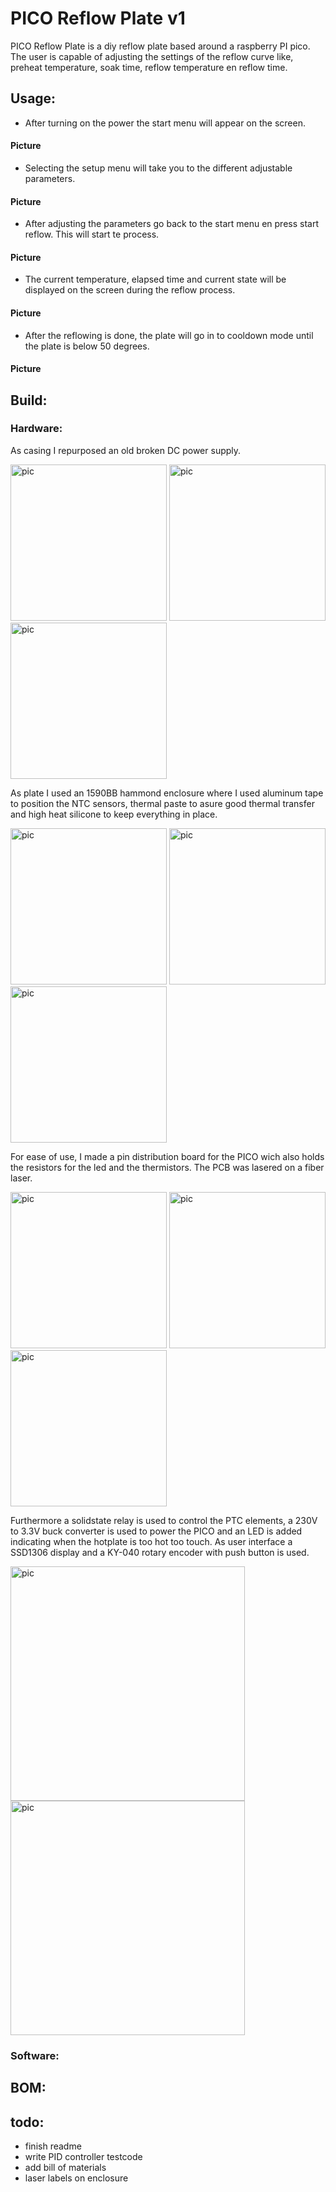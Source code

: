 # PICO Reflow Plate v1
PICO Reflow Plate is a diy reflow plate based around a raspberry PI pico. The user is capable of adjusting the settings of the reflow curve like, preheat temperature, soak time, reflow temperature en reflow time.
## Usage:
- After  turning on the power the start menu will appear on the screen. 
#### Picture
- Selecting the setup menu will take you to the different adjustable parameters.
#### Picture
- After adjusting the parameters go back to the start menu en press start reflow. This will start te process.
#### Picture
- The current temperature, elapsed time and current state will be displayed on the screen during the reflow process.
#### Picture
- After the reflowing is done, the plate will go in to cooldown mode until the plate is below 50 degrees.
#### Picture

## Build:
### Hardware:
As casing I repurposed an old broken DC power supply.

<img src="docs/startcase.jpg" alt="pic" width="250"/> <img src="docs/startcase2.jpg" alt="pic" width="250"/> <img src="docs/casepaint.jpg" alt="pic" width="250"/>

As plate I used an 1590BB hammond enclosure where I used aluminum tape to position the NTC sensors, thermal paste to asure good thermal transfer and high heat silicone to keep everything in place.

<img src="docs/NTCpositioning.jpg" alt="pic" width="250"/> <img src="docs/insertheating.jpg" alt="pic" width="250"/> <img src="docs/PTCelements.jpg" alt="pic" width="250"/>

For ease of use, I made a pin distribution board for the PICO wich also holds the resistors for the led and the thermistors. The PCB was lasered on a fiber laser.

<img src="docs/distpcb.jpg" alt="pic" width="250"/> <img src="docs/finishedDistpcb.jpg" alt="pic" width="250"/> <img src="docs/pcbdesign.jpg" alt="pic" width="250"/>

Furthermore a solidstate relay is used to control the PTC elements, a 230V to 3.3V buck converter is used to power the PICO and an LED is added indicating when the hotplate is too hot too touch.
As user interface a SSD1306 display and a KY-040 rotary encoder with push button is used.

<img src="docs/gutshot.jpg" alt="pic" width="375"/> <img src="docs/build.jpg" alt="pic" width="375"/>

### Software:
## BOM:
## todo:
* finish readme
* write PID controller testcode
* add bill of materials
* laser labels on enclosure
